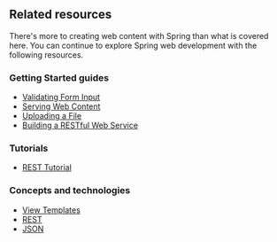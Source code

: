 ## Related resources

There's more to creating web content with Spring than what is covered here. You can continue to explore Spring web development with the following resources.

### Getting Started guides

* [Validating Form Input][gs-validating-form-input]
* [Serving Web Content][gs-serving-web-content]
* [Uploading a File][gs-uploading-files]
* [Building a RESTful Web Service][gs-rest-service]

[gs-validating-form-input]: /guides/gs/validating-form-input/
[gs-serving-web-content]: /guides/gs/serving-web-content/
[gs-uploading-files]: /guides/gs/uploading-files/
[gs-rest-service]: /guides/gs/rest-service/

### Tutorials

* [REST Tutorial][tut-rest]

[tut-rest]: /guides/tutorials/rest
[tut-web]: /guides/tutorials/web

### Concepts and technologies

* [View Templates][u-view-templates]
* [REST][u-rest]
* [JSON][u-json]

[u-view-templates]: /understanding/view-templates
[u-rest]: /understanding/REST
[u-json]: /understanding/JSON
